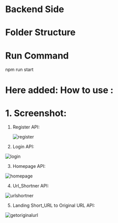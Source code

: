 # Backend Side

# Folder Structure



# Run Command
npm run start


# Here added: How to use :
# 1. Screenshot:

1. Register API:


   ![register](https://github.com/Gaurav8757/urlshortnerbackend/assets/94515205/e1837a7e-65d2-418c-8898-cf2a35a0db4c)


2. Login API:

![login](https://github.com/Gaurav8757/urlshortnerbackend/assets/94515205/ca8bc837-7967-4f42-a020-026679edd99a)

3. Homepage API:

![homepage](https://github.com/Gaurav8757/urlshortnerbackend/assets/94515205/adc1c05c-988c-42c8-b2e0-2c0a947771ea)


4. Url_Shortner API:

![urlshortner](https://github.com/Gaurav8757/urlshortnerbackend/assets/94515205/7e5b2200-ca47-46d3-9d63-90ebe736d983)


5. Landing Short_URL to Original URL  API:


![getoriginalurl](https://github.com/Gaurav8757/urlshortnerbackend/assets/94515205/3b6a9557-7365-48f4-aba5-8694ccf9ecd5)









